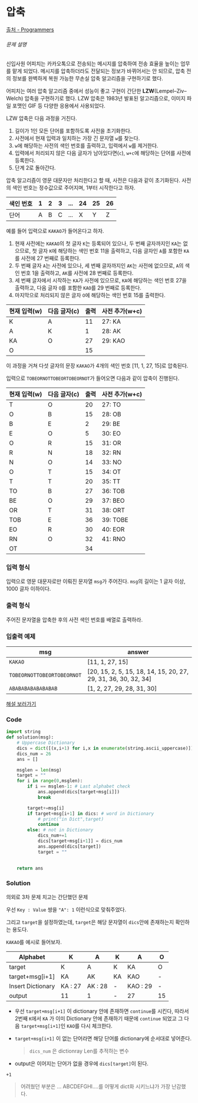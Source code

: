 # 압축

[출처 - Programmers](https://programmers.co.kr/learn/courses/30/lessons/17684)

###### 문제 설명

신입사원 어피치는 카카오톡으로 전송되는 메시지를 압축하여 전송 효율을 높이는 업무를 맡게 되었다. 메시지를 압축하더라도 전달되는 정보가 바뀌어서는 안 되므로, 압축 전의 정보를 완벽하게 복원 가능한 무손실 압축 알고리즘을 구현하기로 했다.

어피치는 여러 압축 알고리즘 중에서 성능이 좋고 구현이 간단한 **LZW**(Lempel–Ziv–Welch) 압축을 구현하기로 했다. LZW 압축은 1983년 발표된 알고리즘으로, 이미지 파일 포맷인 GIF 등 다양한 응용에서 사용되었다.

LZW 압축은 다음 과정을 거친다.

1. 길이가 1인 모든 단어를 포함하도록 사전을 초기화한다.
2. 사전에서 현재 입력과 일치하는 가장 긴 문자열 `w`를 찾는다.
3. `w`에 해당하는 사전의 색인 번호를 출력하고, 입력에서 `w`를 제거한다.
4. 입력에서 처리되지 않은 다음 글자가 남아있다면(`c`), `w+c`에 해당하는 단어를 사전에 등록한다.
5. 단계 2로 돌아간다.

압축 알고리즘이 영문 대문자만 처리한다고 할 때, 사전은 다음과 같이 초기화된다. 사전의 색인 번호는 정수값으로 주어지며, 1부터 시작한다고 하자.

| 색인 번호 | 1    | 2    | 3    | ...  | 24   | 25   | 26   |
| --------- | ---- | ---- | ---- | ---- | ---- | ---- | ---- |
| 단어      | A    | B    | C    | ...  | X    | Y    | Z    |

예를 들어 입력으로 `KAKAO`가 들어온다고 하자.

1. 현재 사전에는 `KAKAO`의 첫 글자 `K`는 등록되어 있으나, 두 번째 글자까지인 `KA`는 없으므로, 첫 글자 `K`에 해당하는 색인 번호 11을 출력하고, 다음 글자인 `A`를 포함한 `KA`를 사전에 27 번째로 등록한다.
2. 두 번째 글자 `A`는 사전에 있으나, 세 번째 글자까지인 `AK`는 사전에 없으므로, `A`의 색인 번호 1을 출력하고, `AK`를 사전에 28 번째로 등록한다.
3. 세 번째 글자에서 시작하는 `KA`가 사전에 있으므로, `KA`에 해당하는 색인 번호 27을 출력하고, 다음 글자 `O`를 포함한 `KAO`를 29 번째로 등록한다.
4. 마지막으로 처리되지 않은 글자 `O`에 해당하는 색인 번호 15를 출력한다.

| 현재 입력(w) | 다음 글자(c) | 출력 | 사전 추가(w+c) |
| ------------ | ------------ | ---- | -------------- |
| K            | A            | 11   | 27: KA         |
| A            | K            | 1    | 28: AK         |
| KA           | O            | 27   | 29: KAO        |
| O            |              | 15   |                |

이 과정을 거쳐 다섯 글자의 문장 `KAKAO`가 4개의 색인 번호 [11, 1, 27, 15]로 압축된다.

입력으로 `TOBEORNOTTOBEORTOBEORNOT`가 들어오면 다음과 같이 압축이 진행된다.

| 현재 입력(w) | 다음 글자(c) | 출력 | 사전 추가(w+c) |
| ------------ | ------------ | ---- | -------------- |
| T            | O            | 20   | 27: TO         |
| O            | B            | 15   | 28: OB         |
| B            | E            | 2    | 29: BE         |
| E            | O            | 5    | 30: EO         |
| O            | R            | 15   | 31: OR         |
| R            | N            | 18   | 32: RN         |
| N            | O            | 14   | 33: NO         |
| O            | T            | 15   | 34: OT         |
| T            | T            | 20   | 35: TT         |
| TO           | B            | 27   | 36: TOB        |
| BE           | O            | 29   | 37: BEO        |
| OR           | T            | 31   | 38: ORT        |
| TOB          | E            | 36   | 39: TOBE       |
| EO           | R            | 30   | 40: EOR        |
| RN           | O            | 32   | 41: RNO        |
| OT           |              | 34   |                |

### 입력 형식

입력으로 영문 대문자로만 이뤄진 문자열 `msg`가 주어진다. `msg`의 길이는 1 글자 이상, 1000 글자 이하이다.

### 출력 형식

주어진 문자열을 압축한 후의 사전 색인 번호를 배열로 출력하라.

### 입출력 예제

| msg                        | answer                                                       |
| -------------------------- | ------------------------------------------------------------ |
| `KAKAO`                    | [11, 1, 27, 15]                                              |
| `TOBEORNOTTOBEORTOBEORNOT` | [20, 15, 2, 5, 15, 18, 14, 15, 20, 27, 29, 31, 36, 30, 32, 34] |
| `ABABABABABABABAB`         | [1, 2, 27, 29, 28, 31, 30]                                   |

[해설 보러가기](http://tech.kakao.com/2017/11/14/kakao-blind-recruitment-round-3/)



### Code

```python
import string
def solution(msg):
    # Uppercase Dictionary
    dics = dict([(x,i+1) for i,x in enumerate(string.ascii_uppercase)])
    dics_num = 26
    ans = []

    msglen = len(msg)
    target = ""
    for i in range(0,msglen):
        if i == msglen-1: # Last alphabet check
            ans.append(dics[target+msg[i]])
            break

        target+=msg[i]
        if target+msg[i+1] in dics: # word in Dictionary
            # print("in Dict",target)
            continue
        else: # not in Dictionary
            dics_num+=1
            dics[target+msg[i+1]] = dics_num
            ans.append(dics[target])
            target = ""

    
    return ans
```

### Solution

의외로 3차 문제 치고는 간단했던 문제

우선 `Key : Value` 쌍을 `"A": 1` 이런식으로 맞춰주었다.

그리고 `target`을 설정하였는데, `target`은 해당 문자열이 `dics`안에 존재하는지 확인하는 용도다.

`KAKAO`를 예시로 들어보자.

| Alphabet          | K       | A       | K    | A        | O    |
| ----------------- | ------- | ------- | ---- | -------- | ---- |
| target            | K       | A       | K    | KA       | O    |
| target+msg[i+1]   | KA      | AK      | KA   | KAO      | -    |
| Insert Dictionary | KA : 27 | AK : 28 | -    | KAO : 29 | -    |
| output            | 11      | 1       | -    | 27       | 15   |

* 우선 `target+msg[i+1]` 이 dictionary 안에 존재하면 `continue`를 시킨다, 따라서 2번째 `K`에서 `KA` 가 이미 Dictionary 안에 존재하기 때문에 `continue` 되었고 그 다음 `target+msg[i+1]`인 `KAO`를 다시 체크한다.

* `target+msg[i+1]` 이 없는 단어라면 해당 단어를 dictionary에 순서대로 넣어준다. 

  > `dics_num` 은 dictionray Len를 추적하는 변수

* output은 이어지는 단어가 없을 경우에 `dics[target]`이 된다.



`+1`

> 어려웠던 부분은 ... ABCDEFGHI....를 어떻게 dict화 시키느냐가 가장 난감했다.